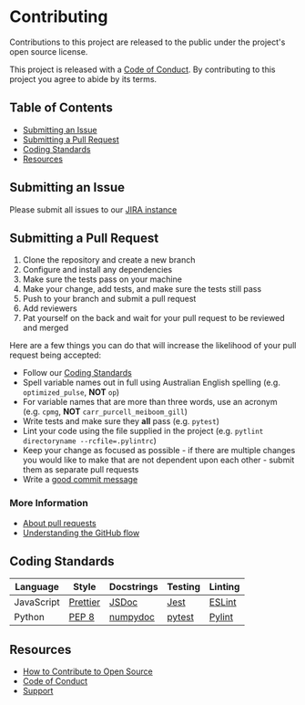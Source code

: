 # Contributing

Contributions to this project are released to the public under the project's open source license.

This project is released with a [Code of Conduct](CODE_OF_CONDUCT.md). By contributing to this project you agree to abide by its terms.

## Table of Contents

- [Submitting an Issue](#submitting-an-issue)
- [Submitting a Pull Request](#submitting-a-pull-request)
- [Coding Standards](#coding-standards)
- [Resources](#resources)

## Submitting an Issue

Please submit all issues to our [JIRA instance](https://q-ctrl.atlassian.net/secure/CreateIssue.jspa)

## Submitting a Pull Request

1. Clone the repository and create a new branch
1. Configure and install any dependencies
1. Make sure the tests pass on your machine
1. Make your change, add tests, and make sure the tests still pass
1. Push to your branch and submit a pull request
1. Add reviewers
1. Pat yourself on the back and wait for your pull request to be reviewed and merged

Here are a few things you can do that will increase the likelihood of your pull request being accepted:

- Follow our [Coding Standards](#coding-standards)
- Spell variable names out in full using Australian English spelling (e.g. `optimized_pulse`, **NOT** `op`)
- For variable names that are more than three words, use an acronym (e.g. `cpmg`, **NOT** `carr_purcell_meiboom_gill`)
- Write tests and make sure they **all** pass (e.g. `pytest`)
- Lint your code using the file supplied in the project (e.g. `pytlint directoryname --rcfile=.pylintrc`)
- Keep your change as focused as possible - if there are multiple changes you would like to make that are not dependent upon each other - submit them as separate pull requests
- Write a [good commit message](http://tbaggery.com/2008/04/19/a-note-about-git-commit-messages.html)

### More Information

- [About pull requests](https://help.github.com/en/articles/about-pull-requests)
- [Understanding the GitHub flow](https://guides.github.com/introduction/flow/)

## Coding Standards

| Language   | Style                                              | Docstrings                                                        | Testing                       | Linting                           |
|------------|----------------------------------------------------|-------------------------------------------------------------------|-------------------------------|-----------------------------------|
| JavaScript | [Prettier](https://prettier.io/)                   | [JSDoc](http://usejsdoc.org/)                                     | [Jest](https://jestjs.io/)    | [ESLint](https://eslint.org/)     |
| Python     | [PEP 8](https://www.python.org/dev/peps/pep-0008/) | [numpydoc](https://numpydoc.readthedocs.io/en/latest/format.html) | [pytest](https://pytest.org/) | [Pylint](https://www.pylint.org/) |

## Resources

- [How to Contribute to Open Source](https://opensource.guide/how-to-contribute/)
- [Code of Conduct](CODE_OF_CONDUCT.md)
- [Support](SUPPORT.md)
